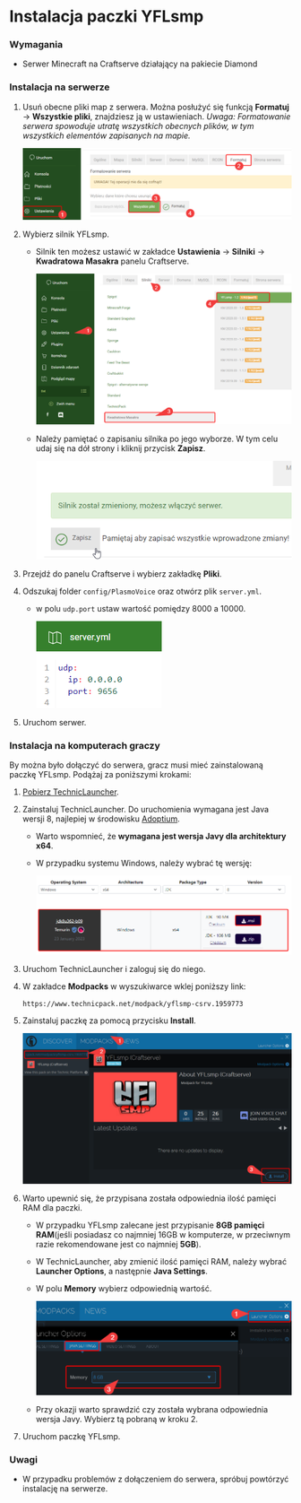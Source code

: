 # Instalacja paczki YFLsmp

### Wymagania

* Serwer Minecraft na Craftserve działający na pakiecie Diamond 

<a id="server"></a>
### Instalacja na serwerze

1. Usuń obecne pliki map z serwera. Można posłużyć się funkcją **Formatuj** -> **Wszystkie pliki**, znajdziesz ją w ustawieniach.
   *Uwaga: Formatowanie serwera spowoduje utratę wszystkich obecnych plików, w tym wszystkich elementów zapisanych na mapie.*

   ![image](img/bettermc/format.png)
2. Wybierz silnik YFLsmp.
    - Silnik ten możesz ustawić w zakładce **Ustawienia** -> **Silniki** -> **Kwadratowa Masakra** panelu Craftserve.

      ![image](img/bettermc/select_yfl_engine.png)
    - Należy pamiętać o zapisaniu silnika po jego wyborze. W tym celu udaj się na dół strony i kliknij przycisk **Zapisz**.

      ![image](img/bettermc/save_engine.png)

3. Przejdź do panelu Craftserve i wybierz zakładkę **Pliki**.
4. Odszukaj folder `config/PlasmoVoice` oraz otwórz plik `server.yml`.
   - w polu `udp.port` ustaw wartość pomiędzy 8000 a 10000.
   
     ![image](img/bettermc/voice_udp_port.png)
5. Uruchom serwer.

<a id="client"></a>
### Instalacja na komputerach graczy

By można było dołączyć do serwera, gracz musi mieć zainstalowaną paczkę YFLsmp. Podążaj za poniższymi krokami:
1. [Pobierz TechnicLauncher](https://www.technicpack.net/download).
2. Zainstaluj TechnicLauncher. Do uruchomienia wymagana jest Java wersji 8, najlepiej w środowisku [Adoptium](https://adoptium.net/en-GB/temurin/releases/?version=8).
   - Warto wspomnieć, że **wymagana jest wersja Javy dla architektury x64**.
   - W przypadku systemu Windows, należy wybrać tę wersję:
     
     ![image](img/bettermc/adoptium.png)
3. Uruchom TechnicLauncher i zaloguj się do niego.
4. W zakładce **Modpacks** w wyszukiwarce wklej poniższy link: 
    ```
    https://www.technicpack.net/modpack/yflsmp-csrv.1959773
    ```
5. Zainstaluj paczkę za pomocą przycisku **Install**.

   ![image](img/bettermc/yfl_technic.png)
6. Warto upewnić się, że przypisana została odpowiednia ilość pamięci RAM dla paczki. 
   - W przypadku YFLsmp zalecane jest przypisanie **8GB pamięci RAM**(jeśli posiadasz co najmniej 16GB w komputerze, w przeciwnym razie rekomendowane jest co najmniej **5GB**).
   - W TechnicLauncher, aby zmienić ilość pamięci RAM, należy wybrać **Launcher Options**, a następnie **Java Settings**.
   - W polu **Memory** wybierz odpowiednią wartość.

     ![image](img/bettermc/yfl_technic_ram.png)
   - Przy okazji warto sprawdzić czy została wybrana odpowiednia wersja Javy. Wybierz tą pobraną w kroku 2.
7. Uruchom paczkę YFLsmp.

### Uwagi
- W przypadku problemów z dołączeniem do serwera, spróbuj powtórzyć instalację na serwerze.
